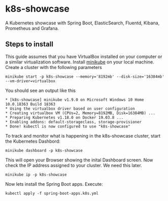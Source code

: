 # k8s-showcase
A Kubernetes showcase with Spring Boot, ElasticSearch, Fluentd, Kibana, Prometheus and Grafana.

## Steps to install

This guide assumes that you have VirtualBox installed on your computer or a similar virtualization software.
Install [minikube](https://kubernetes.io/docs/setup/learning-environment/minikube/ "Minukube") on your local machine.
Create a cluster with the following parameters

	minikube start -p k8s-showcase --memory='8192mb' --disk-size='16384mb' --vm-driver=virtualbox
 
You should see an output like this

	* [k8s-showcase] minikube v1.9.0 on Microsoft Windows 10 Home 10.0.18363 Build 18363
	* Using the virtualbox driver based on user configuration
	* Creating virtualbox VM (CPUs=2, Memory=8192MB, Disk=16384MB) ...
	* Preparing Kubernetes v1.18.0 on Docker 19.03.8 ...
	* Enabling addons: default-storageclass, storage-provisioner
	* Done! kubectl is now configured to use "k8s-showcase"

To track and monitor what is happening in the k8s-showcase cluster, start the Kubernetes Dashbord:

	minikube dashboard -p k8s-showcase
	
This will open your Browser showing the inital Dashboard screen. Now check the IP address assigned to your cluster. We need this later.

	minikube ip -p k8s-showcase
	

Now lets install the Spring Boot apps. Execute:

	kubectl apply -f spring-boot-apps.k8s.yml



	